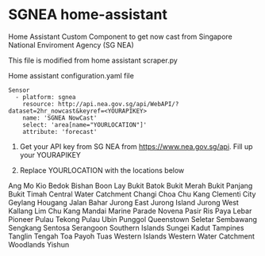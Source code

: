 # SGNEA home-assistant


Home Assistant Custom Component to get now cast from Singapore National Enviroment Agency (SG NEA)


This file is modified from home assistant scraper.py


Home assistant
configuration.yaml file

```
Sensor
  - platform: sgnea
    resource: http://api.nea.gov.sg/api/WebAPI/?dataset=2hr_nowcast&keyref=<YOURAPIKEY>
    name: 'SGNEA NowCast'
    select: 'area[name="YOURLOCATION"]'
    attribute: 'forecast'
```


1. Get your API key from SG NEA from https://www.nea.gov.sg/api. Fill up your YOURAPIKEY

2. Replace YOURLOCATION with the locations below


Ang Mo Kio
Bedok
Bishan
Boon Lay
Bukit Batok
Bukit Merah
Bukit Panjang
Bukit Timah
Central Water Catchment
Changi
Choa Chu Kang
Clementi
City
Geylang
Hougang
Jalan Bahar
Jurong East
Jurong Island
Jurong West
Kallang
Lim Chu Kang
Mandai
Marine Parade
Novena
Pasir Ris
Paya Lebar
Pioneer
Pulau Tekong
Pulau Ubin
Punggol
Queenstown
Seletar
Sembawang
Sengkang
Sentosa
Serangoon
Southern Islands
Sungei Kadut
Tampines
Tanglin
Tengah
Toa Payoh
Tuas
Western Islands
Western Water Catchment
Woodlands
Yishun
